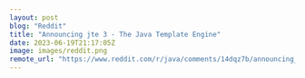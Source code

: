 ```yaml
---
layout: post
blog: "Reddit"
title: "Announcing jte 3 - The Java Template Engine"
date: 2023-06-19T21:17:05Z
image: images/reddit.png
remote_url: "https://www.reddit.com/r/java/comments/14dqz7b/announcing_jte_3_the_java_template_engine/"
---
```

